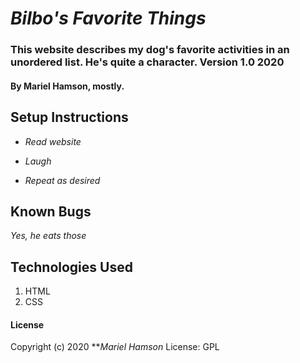 # _Bilbo's Favorite Things_

### **This website describes my dog's favorite activities in an unordered list. He's quite a character. Version 1.0 2020**

#### By Mariel Hamson, mostly. 

## Setup Instructions 

* _Read website_

* _Laugh_ 

* _Repeat as desired_ 

## Known Bugs

_Yes, he eats those_

## Technologies Used

1. HTML 
2. CSS 

#### License

Copyright (c) 2020 **_Mariel Hamson_ License: GPL

